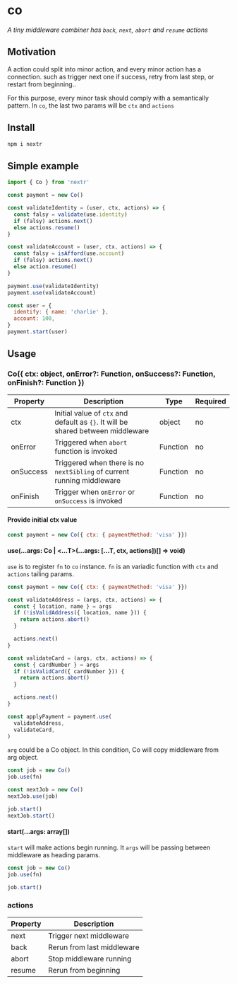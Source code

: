 # co

_A tiny middleware combiner has `back`, `next`, `abort` and `resume` actions_

## Motivation

A action could split into minor action, and every minor action has a connection. such as trigger next one if success, retry from last step, or restart from beginning..

For this purpose, every minor task should comply with a semantically pattern. In `co`, the last two params will be `ctx` and `actions`

## Install

```bash
npm i nextr
```

## Simple example

```js
import { Co } from 'nextr'

const payment = new Co()

const validateIdentity = (user, ctx, actions) => {
  const falsy = validate(use.identity)
  if (falsy) actions.next()
  else actions.resume()
}

const validateAccount = (user, ctx, actions) => {
  const falsy = isAfford(use.account)
  if (falsy) actions.next()
  else action.resume()
}

payment.use(validateIdentity)
payment.use(validateAccount)

const user = {
  identify: { name: 'charlie' },
  account: 100,
}
payment.start(user)
```

## Usage

### Co({ ctx: object, onError?: Function, onSuccess?: Function, onFinish?: Function })

| Property | Description | Type | Required|
| -------- | ----------- | ---- | --- |
| ctx  | Initial value of `ctx` and default as `{}`. It will be shared between middleware | object | no|
| onError  | Triggered when `abort` function is invoked | Function | no|
| onSuccess  | Triggered when there is no `nextSibling` of current running middleware | Function | no|
| onFinish  | Trigger when `onError` or `onSuccess` is invoked | Function | no|

#### Provide initial ctx value

```js
const payment = new Co({ ctx: { paymentMethod: 'visa' }})
```

#### use(...args: Co | <...T>(...args: [...T, ctx, actions])[] => void)

`use` is to register `fn` to `co` instance. `fn` is an variadic function with `ctx` and `actions` tailing params.

```js
const payment = new Co({ ctx: { paymentMethod: 'visa' }})

const validateAddress = (args, ctx, actions) => {
  const { location, name } = args
  if (!isValidAddress({ location, name })) {
    return actions.abort()
  }

  actions.next()
}

const validateCard = (args, ctx, actions) => {
  const { cardNumber } = args
  if (!isValidCard({ cardNumber })) {
    return actions.abort()
  }

  actions.next()
}

const applyPayment = payment.use(
  validateAddress,
  validateCard,
)
```

`arg` could be a Co object. In this condition, Co will copy middleware from arg object.

```js
const job = new Co()
job.use(fn)

const nextJob = new Co()
nextJob.use(job)

job.start()
nextJob.start()
```

#### start(...args: array[])

`start` will make actions begin running. It `args` will be passing between middleware as heading params.

```js
const job = new Co()
job.use(fn)

job.start()
```

### actions

| Property | Description |
| -------- | ----------- |
| next  |  Trigger next middleware |
| back  |  Rerun from last middleware |
| abort  |  Stop middleware running |
| resume  |  Rerun from beginning |